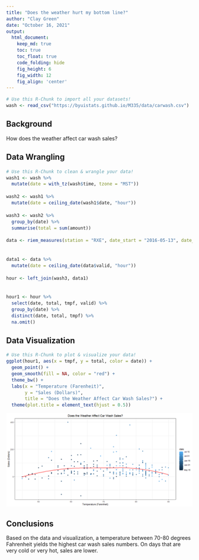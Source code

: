 ```yaml
---
title: "Does the weather hurt my bottom line?"
author: "Clay Green"
date: "October 16, 2021"
output:
  html_document:  
    keep_md: true
    toc: true
    toc_float: true
    code_folding: hide
    fig_height: 6
    fig_width: 12
    fig_align: 'center'
---
```







```r
# Use this R-Chunk to import all your datasets!
wash <- read_csv("https://byuistats.github.io/M335/data/carwash.csv")
```

## Background

How does the weather affect car wash sales?

## Data Wrangling


```r
# Use this R-Chunk to clean & wrangle your data!
wash1 <- wash %>% 
  mutate(date = with_tz(wash$time, tzone = "MST"))

wash2 <- wash1 %>% 
  mutate(date = ceiling_date(wash1$date, "hour"))

wash3 <- wash2 %>% 
  group_by(date) %>% 
  summarise(total = sum(amount))

data <- riem_measures(station = "RXE", date_start = "2016-05-13", date_end = "2016-07-18")


data1 <- data %>% 
  mutate(date = ceiling_date(data$valid, "hour"))

hour <- left_join(wash3, data1)


hour1 <- hour %>% 
  select(date, total, tmpf, valid) %>% 
  group_by(date) %>% 
  distinct(date, total, tmpf) %>% 
  na.omit()
```

## Data Visualization


```r
# Use this R-Chunk to plot & visualize your data!
ggplot(hour1, aes(x = tmpf, y = total, color = date)) +
  geom_point() +
  geom_smooth(fill = NA, color = "red") +
  theme_bw() +
  labs(x = "Temperature (Farenheit)",
       y = "Sales (Dollars)",
       title = "Does the Weather Affect Car Wash Sales?") +
  theme(plot.title = element_text(hjust = 0.5))
```

![](CarWash_files/figure-html/plot_data-1.png)<!-- -->

## Conclusions

Based on the data and visualization, a temperature between 70-80 degrees Fahrenheit yields the highest car wash sales numbers. On days that are very cold or very hot, sales are lower.
